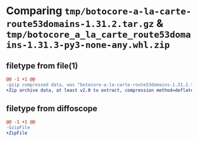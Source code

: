 # Comparing `tmp/botocore-a-la-carte-route53domains-1.31.2.tar.gz` & `tmp/botocore_a_la_carte_route53domains-1.31.3-py3-none-any.whl.zip`

## filetype from file(1)

```diff
@@ -1 +1 @@
-gzip compressed data, was "botocore-a-la-carte-route53domains-1.31.2.tar", last modified: Wed Jul 12 01:44:56 2023, max compression
+Zip archive data, at least v2.0 to extract, compression method=deflate
```

## filetype from diffoscope

```diff
@@ -1 +1 @@
-GzipFile
+ZipFile
```

